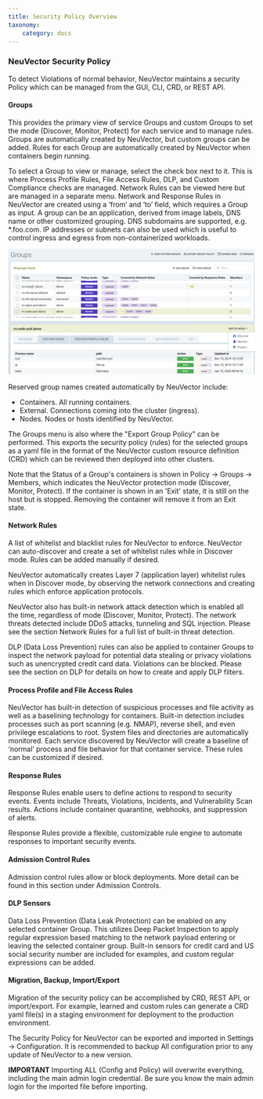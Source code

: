 ```yaml
---
title: Security Policy Overview
taxonomy:
    category: docs
---
```


### NeuVector Security Policy
To detect Violations of normal behavior, NeuVector maintains a security Policy which can be managed from the GUI, CLI, CRD, or REST API.

#### Groups
This provides the primary view of service Groups and custom Groups to set the mode (Discover, Monitor, Protect) for each service and to manage rules. Groups are automatically created by NeuVector, but custom groups can be added. Rules for each Group are automatically created by NeuVector when containers begin running. 

To select a Group to view or manage, select the check box next to it. This is where Process Profile Rules, File Access Rules, DLP, and Custom Compliance checks are managed. Network Rules can be viewed here but are managed in a separate menu.
Network and Response Rules in NeuVector are created using a ‘from’ and ‘to’ field, which requires a Group as input. A group can be an application, derived from image labels, DNS name or other customized grouping. DNS subdomains are supported, e.g. *.foo.com. IP addresses or subnets can also be used which is useful to control ingress and egress from non-containerized workloads.

![groups](groups_node_demo.png)

Reserved group names created automatically by NeuVector include:
+ Containers. All running containers.
+ External. Connections coming into the cluster (ingress).
+ Nodes. Nodes or hosts identified by NeuVector.

The Groups menu is also where the "Export Group Policy" can be performed. This exports the security policy (rules) for the selected groups as a yaml file in the format of the NeuVector custom resource definition (CRD) which can be reviewed then deployed into other clusters.

Note that the Status of a Group's containers is shown in Policy -> Groups -> Members, which indicates the NeuVector protection mode (Discover, Monitor, Protect). If the container is shown in an 'Exit' state, it is still on the host but is stopped. Removing the container will remove it from an Exit state.

#### Network Rules
A list of whitelist and blacklist rules for NeuVector to enforce. NeuVector can auto-discover and create a set of whitelist rules while in Discover mode. Rules can be added manually if desired.

NeuVector automatically creates Layer 7 (application layer) whitelist rules when in Discover mode, by observing the network connections and creating rules which enforce application protocols.

NeuVector also has built-in network attack detection which is enabled all the time, regardless of mode (Discover, Monitor, Protect). The network threats detected include DDoS attacks, tunneling and SQL injection. Please see the section Network Rules for a full list of built-in threat detection.

DLP (Data Loss Prevention) rules can also be applied to container Groups to inspect the network payload for potential data stealing or privacy violations such as unencrypted credit card data. Violations can be blocked. Please see the section on DLP for details on how to create and apply DLP filters.

#### Process Profile and File Access Rules
NeuVector has built-in detection of suspicious processes and file activity as well as a baselining technology for containers. Built-in detection includes processes such as port scanning (e.g. NMAP), reverse shell, and even privilege escalations to root. System files and directories are automatically monitored. Each service discovered by NeuVector will create a baseline of ‘normal’ process and file behavior for that container service. These rules can be customized if desired.

#### Response Rules
Response Rules enable users to define actions to respond to security events. Events include Threats, Violations, Incidents, and Vulnerability Scan results. Actions include container quarantine, webhooks, and suppression of alerts.

Response Rules provide a flexible, customizable rule engine to automate responses to important security events.

#### Admission Control Rules
Admission control rules allow or block deployments. More detail can be found in this section under Admission Controls.

#### DLP Sensors
Data Loss Prevention (Data Leak Protection) can be enabled on any selected container Group. This utilizes Deep Packet Inspection to apply regular expression based matching to the network payload entering or leaving the selected container group. Built-in sensors for credit card and US social security number are included for examples, and custom regular expressions can be added.


#### Migration, Backup, Import/Export
Migration of the security policy can be accomplished by CRD, REST API, or import/export. For example, learned and custom rules can generate a CRD yaml file(s) in a staging environment for deployment to the production environment.

The Security Policy for NeuVector can be exported and imported in Settings -> Configuration. It is recommended to backup All configuration prior to any update of NeuVector to a new version.

<Strong>IMPORTANT</Strong> Importing ALL (Config and Policy) will overwrite everything, including the main admin login credential. Be sure you know the main admin login for the imported file before importing.